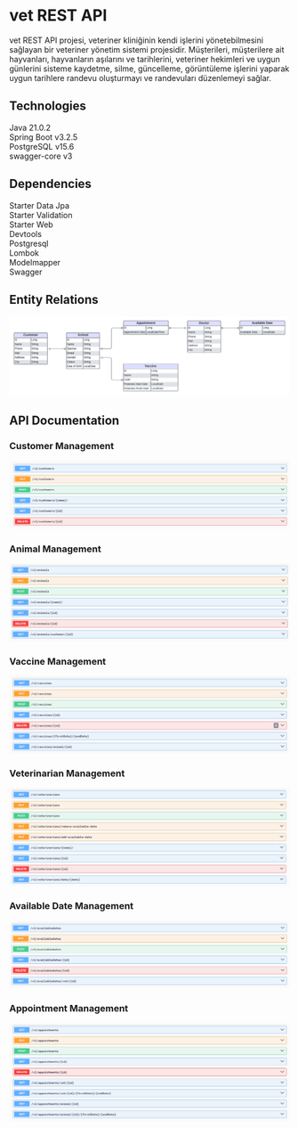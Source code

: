 # vet REST API
vet REST API projesi, veteriner kliniğinin kendi işlerini yönetebilmesini sağlayan bir veteriner yönetim sistemi projesidir.
Müşterileri, müşterilere ait hayvanları, hayvanların aşılarını ve tarihlerini, veteriner hekimleri ve uygun günlerini sisteme
kaydetme, silme, güncelleme, görüntüleme işlerini yaparak uygun tarihlere randevu oluşturmayı ve randevuları düzenlemeyi sağlar.

## Technologies
Java 21.0.2<br>
Spring Boot v3.2.5<br>
PostgreSQL v15.6<br>
swagger-core v3<br>

## Dependencies
Starter Data Jpa<br>
Starter Validation<br>
Starter Web<br>
Devtools<br>
Postgresql<br>
Lombok<br>
Modelmapper<br>
Swagger<br>

## Entity Relations
![Örnek Görsel:](https://github.com/MuhammedAhmedDogan/VetManagementSystem/blob/master/pictures/VetUML.png)
## API Documentation

### Customer Management
![Örnek Görsel:](https://github.com/MuhammedAhmedDogan/VetManagementSystem/blob/master/pictures/customer_endpoints.png)
### Animal Management
![Örnek Görsel:](https://github.com/MuhammedAhmedDogan/VetManagementSystem/blob/master/pictures/animal_endpoints.png)
### Vaccine Management
![Örnek Görsel:](https://github.com/MuhammedAhmedDogan/VetManagementSystem/blob/master/pictures/vaccine_endpoints.png)
### Veterinarian Management
![Örnek Görsel:](https://github.com/MuhammedAhmedDogan/VetManagementSystem/blob/master/pictures/vet_endpoints.png)
### Available Date Management
![Örnek Görsel:](https://github.com/MuhammedAhmedDogan/VetManagementSystem/blob/master/pictures/available_date_endpoints.png)
### Appointment Management
![Örnek Görsel:](https://github.com/MuhammedAhmedDogan/VetManagementSystem/blob/master/pictures/appointment_endpoints.png)